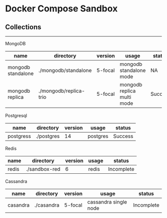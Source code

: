# Docker Compose Sandbox

## Collections

---

MongoDB

| name               | directory              | version | usage                      | status  |
| ------------------ | ---------------------- | ------- | -------------------------- | ------- |
| mongodb standalone | ./mongodb/standalone   | 5-focal | mongodb standalone mode    | NA      |
| mongodb replica    | ./mongodb/replica-trio | 5-focal | mongodb replica multi mode | Success |

Postgresql

| name      | directory  | version | usage    | status  |
| --------- | ---------- | ------- | -------- | ------- |
| postgress | ./postgres | 14      | postgres | Success |

Redis

| name  | directory     | version | usage | status     |
| ----- | ------------- | ------- | ----- | ---------- |
| redis | ./sandbox-red | 6       | redis | Incomplete |

Cassandra

| name     | directory  | version | usage                 | status     |
| -------- | ---------- | ------- | --------------------- | ---------- |
| casandra | ./casandra | 5-focal | cassandra single node | Incomplete |
